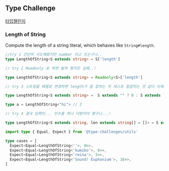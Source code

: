 ## Type Challenge 

[타입챌린지](https://github.com/type-challenges/type-challenges)



### Length of String

Compute the length of a string literal, which behaves like `String#length`.

```typescript
//try 1 간단히 시도해봤지만 number 라고 뜨는구나..
type LengthOfString<S extends string> = S['length'] 


```

```typescript
// try 2 Readonly 로 하면 될까 했지만 실패..! 

type LengthOfString<S extends string> = Readonly<S>['length']

```

```typescript
// try 3 스트링을 배열로 변경하면 length가 잘 잡히는 지 테스트 잘잡히는 것 같다 이제 어떻게 전체를 배열로 만들까?

type LengthOfString<S extends string> =  S extends "" ? 0 : S extends `${infer K}${infer Y}`  ? [K, Y]['length'] : never

type a = LengthOfString<"hi"> // 2

```

```typescript
// try 4 결국 답확인... 인수를 하나 더받아야 했구나...! 

type LengthOfString<S extends string, len extends string[] = []> = S extends `${infer F}${infer R}` ? LengthOfString<R, [F, ...len]>: len['length'];

import type { Equal, Expect } from '@type-challenges/utils'

type cases = [
  Expect<Equal<LengthOfString<''>, 0>>,
  Expect<Equal<LengthOfString<'kumiko'>, 6>>,
  Expect<Equal<LengthOfString<'reina'>, 5>>,
  Expect<Equal<LengthOfString<'Sound! Euphonium'>, 16>>,
]
```



